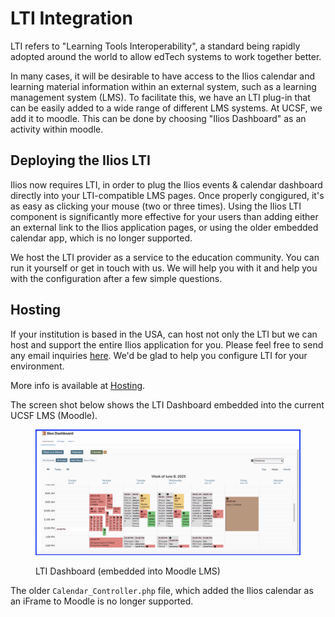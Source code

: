 # LTI Integration

LTI refers to "Learning Tools Interoperability", a standard being rapidly adopted around the world to allow edTech systems to work together better.

In many cases, it will be desirable to have access to the Ilios calendar and learning material information within an external system, such as a learning management system (LMS). To facilitate this, we have an LTI plug-in that can be easily added to a wide range of different LMS systems. At UCSF, we add it to moodle. This can be done by choosing "Ilios Dashboard" as an activity within moodle.

## Deploying the Ilios LTI

Ilios now requires LTI, in order to plug the Ilios events & calendar dashboard directly into your LTI-compatible LMS pages. Once properly congigured, it's as easy as clicking your mouse (two or three times). Using the Ilios LTI component is significantly more effective for your users than adding either an external link to the Ilios application pages, or using the older embedded calendar app, which is no longer supported.

We host the LTI provider as a service to the education community. You can run it yourself or get in touch with us. We will help you with it and help you with the configuration after a few simple questions. 

## Hosting

If your institution is based in the USA, can host not only the LTI but we can host and support the entire Ilios application for you. Please feel free to send any email inquiries [here](mailto:support@iliosproject.org). We'd be glad to help you configure LTI for your environment.

More info is available at [Hosting](https://www.iliosproject.org/hosting/).

The screen shot below shows the LTI Dashboard embedded into the current UCSF LMS (Moodle).

<figure>
  <img src="../images/LTI_integration/LTI_screenshot.png" alt="LTI dashboard shown">
  <figcaption>
    <p>LTI Dashboard (embedded into Moodle LMS)</p>
  </figcaption>
</figure>

The older `Calendar_Controller.php` file, which added the Ilios calendar as an iFrame to Moodle is no longer supported.
